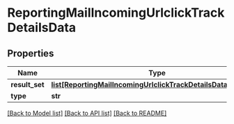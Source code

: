 # ReportingMailIncomingUrlclickTrackDetailsData

## Properties
Name | Type | Description | Notes
------------ | ------------- | ------------- | -------------
**result_set** | [**list[ReportingMailIncomingUrlclickTrackDetailsDataResultSet]**](ReportingMailIncomingUrlclickTrackDetailsDataResultSet.md) |  | [optional] 
**type** | **str** |  | [optional] 

[[Back to Model list]](../README.md#documentation-for-models) [[Back to API list]](../README.md#documentation-for-api-endpoints) [[Back to README]](../README.md)

